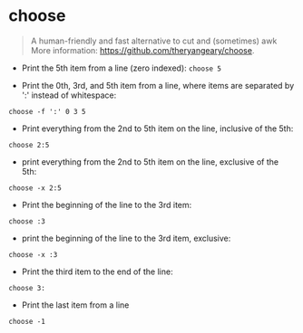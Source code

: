 # choose

> A human-friendly and fast alternative to cut and (sometimes) awk
> More information: <https://github.com/theryangeary/choose>.

- Print the 5th item from a line (zero indexed):
`choose 5`

- Print the 0th, 3rd, and 5th item from a line, where items are separated by ':' instead of whitespace:

`choose -f ':' 0 3 5`

- Print everything from the 2nd to 5th item on the line, inclusive of the 5th:

`choose 2:5`

- print everything from the 2nd to 5th item on the line, exclusive of the 5th:

`choose -x 2:5`

- Print the beginning of the line to the 3rd item:

`choose :3`

- print the beginning of the line to the 3rd item, exclusive:

`choose -x :3`

- Print the third item to the end of the line:

`choose 3:`

- Print the last item from a line

`choose -1`

